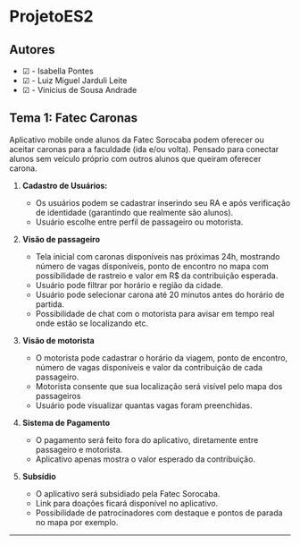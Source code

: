 # ProjetoES2

## Autores

- &#9745; - Isabella Pontes
- &#9745; - Luiz Miguel Jarduli Leite
- &#9745; - Vinicius de Sousa Andrade

## Tema 1: Fatec Caronas

Aplicativo mobile onde alunos da Fatec Sorocaba podem oferecer ou aceitar caronas para a faculdade (ida e/ou volta).
Pensado para conectar alunos sem veículo próprio com outros alunos que queiram oferecer carona.

1. **Cadastro de Usuários:**
   - Os usuários podem se cadastrar inserindo seu RA e após verificação de identidade (garantindo que realmente são alunos).
   - Usuário escolhe entre perfil de passageiro ou motorista.

2. **Visão de passageiro**
   - Tela inicial com caronas disponíveis nas próximas 24h, mostrando número de vagas disponíveis, ponto de encontro no mapa com possibilidade de rastreio e valor em R$ da contribuição esperada.
   - Usuário pode filtrar por horário e região da cidade.
   - Usuário pode selecionar carona até 20 minutos antes do horário de partida.
   - Possibilidade de chat com o motorista para avisar em tempo real onde estão se localizando etc.

3. **Visão de motorista**
   - O motorista pode cadastrar o horário da viagem, ponto de encontro, número de vagas disponíveis e valor da contribuição de cada passageiro.
   - Motorista consente que sua localização será visível pelo mapa dos passageiros
   - Usuário pode visualizar quantas vagas foram preenchidas.

4. **Sistema de Pagamento**
   - O pagamento será feito fora do aplicativo, diretamente entre passageiro e motorista.
   - Aplicativo apenas mostra o valor esperado da contribuição.

5. **Subsídio**
   - O aplicativo será subsidiado pela Fatec Sorocaba.
   - Link para doações ficará disponível no aplicativo.
   - Possibilidade de patrocinadores com destaque e pontos de parada no mapa por exemplo.

---
